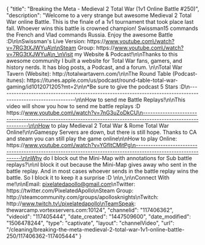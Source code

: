 {
    "title": "Breaking the Meta - Medieval 2 Total War (1v1 Online Battle #250)",
    "description": "Welcome to a very strange but awesome Medieval 2 Total War online Battle.  This is the finale of a 1v1 tournament that took place last fall.  Whoever wins this battle is crowned champion!  Swissman15 commands the French and Vlad commands Russia.  Enjoy the awesome Battle :D\n\nSwissman's Live Version: https:\/\/www.youtube.com\/watch?v=7RG3tXJWYuA\n\nSteam Group: https:\/\/www.youtube.com\/watch?v=7RG3tXJWYuA\n_\nVisit my Website & Podcast!\n\nThanks to this awesome community I built a website for Total War fans, gamers, and history nerds.  It has blog posts, a Podcast, and a forum.  \n\nTotal War Tavern (Website): http:\/\/totalwartavern.com\/\n\nThe Round Table (Podcast-itunes): https:\/\/itunes.apple.com\/us\/podcast\/round-table-total-war-gaming\/id1012071205?mt=2\n\n*Be sure to give the podcast 5 Stars :D\n-------------------------------------------------------------------------------------------------------------\n\nHow to send me Battle Replays!\n\nThis video will show you how to send me battle replays :D https:\/\/www.youtube.com\/watch?v=7nG3uZoDkCU\n-------------------------------------------------------------------------------------------------------------\n\nHow to play Medieval 2 Total War & Rome Total War Online!\n\nGamespy Servers are down, but there is still hope.  Thanks to CA and steam you can still play the game online\n\nHow to play Online: https:\/\/www.youtube.com\/watch?v=YGfItCMitPg\n-------------------------------------------------------------------------------------------------------------\n\nWhy do I block out the Mini-Map with annotations for Sub battle replays?\n\nI block it out because the Mini-Map gives away who sent in the battle replay.  And in most cases whoever sends in the battle replay wins the battle.  So I block it to keep it a surprise :D  \n\n_\n\nConnect With me!\n\nEmail: pixelatedapollo@gmail.com\nTwitter: https:\/\/twitter.com\/PixelatedApollo\nSteam Group:  http:\/\/steamcommunity.com\/groups\/apollosknights\nTwitch: http:\/\/www.twitch.tv\/pixelatedapollo\nTeamSpeak: thewarcamp.vortexservers.com:10124",
    "channelid": "117406362",
    "videoid": "117405444",
    "date_created": "1447509600",
    "date_modified": "1506478244",
    "type": "captivate",
    "layout": "channelVideo",
    "url": "\/cleaning\/breaking-the-meta-medieval-2-total-war-1v1-online-battle-250\/117406362-117405444"
}